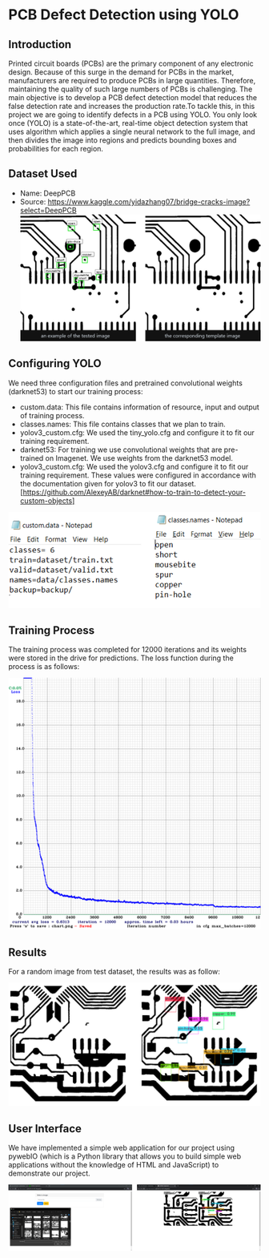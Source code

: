 # PCB Defect Detection using YOLO

## Introduction
Printed circuit boards (PCBs) are the primary component of any electronic design. Because of this surge in the demand for PCBs in the market, manufacturers are required to produce PCBs in large quantities. Therefore, maintaining the quality of such large numbers of PCBs is challenging.
The main objective is to develop a PCB defect detection model that reduces the false detection rate and increases the production rate.To tackle this, in this project we are going to identify defects in a PCB using YOLO.
You only look once (YOLO) is a state-of-the-art, real-time object detection system that uses algorithm which applies a single neural network to the full image, and then divides the image into regions and predicts bounding boxes and probabilities for each region.

## Dataset Used

- Name: DeepPCB
- Source: https://www.kaggle.com/yidazhang07/bridge-cracks-image?select=DeepPCB
![Image](./img/1.png)


## Configuring YOLO
We need three configuration files and pretrained convolutional weights (darknet53) to start our training process:

- custom.data: This file contains information of resource, input and output of training process. 
- classes.names: This file contains classes that we plan to train.
- yolov3_custom.cfg: We used the tiny_yolo.cfg and configure it to fit our training requirement.
- darknet53: For training we use convolutional weights that are pre-trained on Imagenet. We use weights from the darknet53 model. 
- yolov3_custom.cfg: We used the yolov3.cfg and configure it to fit our training requirement.
These values were configured in accordance with the documentation given for yolov3 to fit our dataset. [https://github.com/AlexeyAB/darknet#how-to-train-to-detect-your-custom-objects]

![Image](./img/2.png)


## Training Process
The training process was completed for 12000 iterations and its weights were stored in the drive for predictions. The loss function during the process is as follows:

![Image](./img/5.png)


## Results
For a random image from test dataset, the results was as follow:

![Image](./img/6.png)


## User Interface
We have implemented a simple web application for our project using pywebIO (which is a Python library that allows you to build simple web applications without the knowledge of HTML and JavaScript) to demonstrate our project.

![Image](./img/7.png)


